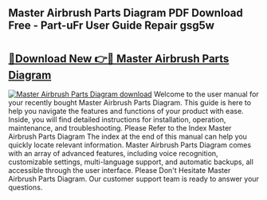 ## Master Airbrush Parts Diagram PDF Download Free - Part-uFr User Guide Repair gsg5w

# <h2><a href="http://dfm16qk.blite.top/?on=Master+Airbrush+Parts+Diagram">🔗Download New 👉🔴 Master Airbrush Parts Diagram</a></h2>

[![Master Airbrush Parts Diagram download](https://i.imgur.com/lujVjoI.png)](http://dfm16qk.blite.top/?on=Master+Airbrush+Parts+Diagram)
Welcome to the user manual for your recently bought Master Airbrush Parts Diagram. This guide is here to help you navigate the features and functions of your product with ease. Inside, you will find detailed instructions for installation, operation, maintenance, and troubleshooting. Please Refer to the Index Master Airbrush Parts Diagram The index at the end of this manual can help you quickly locate relevant information. Master Airbrush Parts Diagram comes with an array of advanced features, including voice recognition, customizable settings, multi-language support, and automatic backups, all accessible through the user interface. Please Don't Hesitate Master Airbrush Parts Diagram. Our customer support team is ready to answer your questions.
